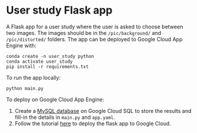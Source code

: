 # User study Flask app

A Flask app for a user study where the user is asked to choose between two images. The images should be in the `/pic/background/` and `/pic/distorted/` folders. The app can be deployed to Google Cloud App Engine with:

```
conda create -n user_study python
conda activate user_study
pip install -r requirements.txt
```

To run the app locally: 
```
python main.py
```

To deploy on Google Cloud App Engine:

1. Create a [MySQL database](https://cloud.google.com/sql/docs/mysql/create-instance) on Google Cloud SQL to store the results and fill-in the details in `main.py` and `app.yaml`.
2. Follow the tutorial [here](https://cloud.google.com/run/docs/quickstarts/build-and-deploy/deploy-python-service) to deploy the flask app to Google Cloud.
